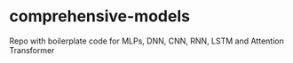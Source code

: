 # comprehensive-models
 Repo with boilerplate code for MLPs, DNN, CNN, RNN, LSTM and Attention Transformer
